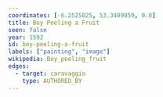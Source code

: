 ```yaml
---
coordinates: [-6.2525025, 53.3409059, 0.0]
title: Boy Peeling a Fruit
seen: false
year: 1592
id: boy-peeling-a-fruit
labels: ["painting", "image"]
wikipedia: Boy_peeling_fruit
edges:
  - target: caravaggio
    type: AUTHORED_BY
---
```



